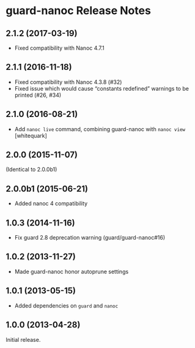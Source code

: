 # guard-nanoc Release Notes

## 2.1.2 (2017-03-19)

* Fixed compatibility with Nanoc 4.7.1

## 2.1.1 (2016-11-18)

* Fixed compatibility with Nanoc 4.3.8 (#32)
* Fixed issue which would cause “constants redefined” warnings to be printed (#26, #34)

## 2.1.0 (2016-08-21)

* Add `nanoc live` command, combining guard-nanoc with `nanoc view` [whitequark]

## 2.0.0 (2015-11-07)

(Identical to 2.0.0b1)

## 2.0.0b1 (2015-06-21)

* Added nanoc 4 compatibility

## 1.0.3 (2014-11-16)

* Fix guard 2.8 deprecation warning (guard/guard-nanoc#16)

## 1.0.2 (2013-11-27)

* Made guard-nanoc honor autoprune settings

## 1.0.1 (2013-05-15)

* Added dependencies on `guard` and `nanoc`

## 1.0.0 (2013-04-28)

Initial release.
